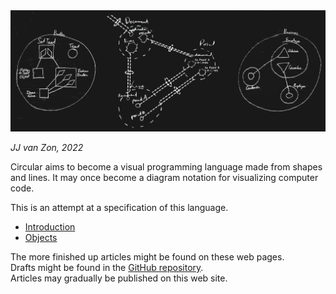 <img src="images/circular-language-preview.png" width="700" />

*JJ van Zon, 2022*

Circular aims to become a visual programming language made from shapes and lines. It may once become a diagram notation for visualizing computer code.

This is an attempt at a specification of this language.

- [Introduction](spec/introduction.md)
- [Objects](spec/objects/objects.md)

<!--
- [Basic Diagram Elements](spec/basic-diagram-elements.md)
- [Attributes](spec/objects/attributes.md)
- [Classes](spec/classes.md)
- [Relationships](spec/relationships.md)
- [Commands Main Concepts](spec/commands/commands-main-concepts.md)
-->

The more finished up articles might be found on these web pages.  
Drafts might be found in the [GitHub repository](https://github.com/jjvanzon/Circular-Language-Spec).  
Articles may gradually be published on this web site.
